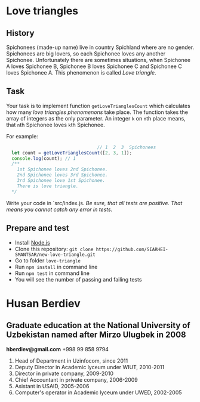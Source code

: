 # Love triangles

## History
Spichonees (made-up name) live in country Spichland where are no gender. Spichonees are big lovers, so each Spichonee loves any another Spichonee. Unfortunately there are sometimes situations, when Spichonee A loves Spichonee B, Spichonee B loves Spichonee C and Spichonee C loves Spichonee A. This phenomenon is called *Love triangle*.

## Task
Your task is to implement function `getLoveTrianglesCount` which calculates how many *love triangles phenomenons* take place. The function takes the array of integers as the only parameter. An integer `k` on `n`th place means, that `n`th Spichonee loves `k`th Spichonee.

For example:
```js
                                  // 1  2  3  Spichonees
  let count = getLoveTrianglesCount([2, 3, 1]);
  console.log(count); // 1
  /**
    1st Spichonee loves 2nd Spichonee.
    2nd Spichonee loves 3rd Spichonee.
    3rd Spichonee love 1st Spichonee.
    There is love triangle.
  */
```

Write your code in `src/index.js.
*Be sure, that all tests are positive. That means you cannot catch any error in tests.*


## Prepare and test

- Install [Node.js](https://nodejs.org/en/)
- Clone this repository: `git clone https://github.com/SIARHEI-SMANTSAR/new-love-triangle.git`
- Go to folder `love-triangle`
- Run `npm install` in command line
- Run `npm test` in command line
- You will see the number of passing and failing tests
<h1>Husan Berdiev</h1>
<h2>Graduate education at the National University of Uzbekistan named after Mirzo Ulugbek in 2008</h2>
<b>hberdiev@gmail.com</b>
+998 99 858 9794
<ol>
  <li>Head of Department in Uzinfocom, since 2011</li>
  <li>Deputy Director in Academic lyceum under WIUT, 2010-2011</li>  
  <li>Director in private company, 2009-2010</li>
  <li>Chief Accountant in private company, 2006-2009</li>
  <li>Asistant in USAID, 2005-2006</li>
  <li>Computer's operator in Academic lyceum under UWED, 2002-2005</li>
</ol>
